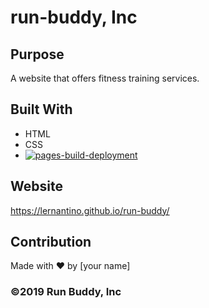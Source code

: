 # run-buddy, Inc

## Purpose
A website that offers fitness training services.

## Built With
* HTML
* CSS
* [![pages-build-deployment](https://github.com/Z4R4N05/git-it-done/actions/workflows/pages/pages-build-deployment/badge.svg?branch=main)](https://github.com/Z4R4N05/git-it-done/actions/workflows/pages/pages-build-deployment)

## Website
https://lernantino.github.io/run-buddy/

## Contribution
Made with ❤️ by [your name]

### ©️2019 Run Buddy, Inc
